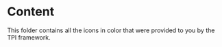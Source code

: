 # Content

This folder contains all the icons in color that were provided to you by the TPI framework.